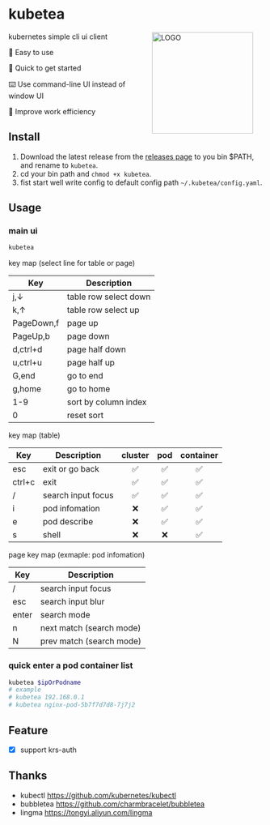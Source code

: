 # kubetea

<img src="https://github.com/flyhope/kubetea/releases/download/v0.0.8/logo.jpeg" align="right" alt="LOGO" style="width: 200px; margin-right: 20px;"> 

<p> kubernetes simple cli ui client <p>
<p> 🎈 Easy to use</p>
<p> 🚀 Quick to get started</p>
<p> ⌨️ Use command-line UI instead of window UI</p>
<p> 💫 Improve work efficiency</p>

## Install

1. Download the latest release from the [releases page](https://github.com/flyhope/kubetea/releases) to you bin $PATH, and rename to `kubetea`.
2. cd your bin path and `chmod +x kubetea`.
3. fist start well write config to default config path `~/.kubetea/config.yaml`.

## Usage

### main ui
```bash
kubetea
```

key map (select line for table or page)

| Key        | Description           | 
|------------|-----------------------|
| j,↓        | table row select down |  
| k,↑        | table row select up   |      
| PageDown,f | page up               |
| PageUp,b   | page down             |
| d,ctrl+d   | page half down        |
| u,ctrl+u   | page half up          |
| G,end      | go to end             |
| g,home     | go to home            |
| 1-9        | sort by column index  |
| 0          | reset sort            |

key map (table)

| Key    | Description        | cluster  | pod | container |
|--------|--------------------|:--------:|:---:|:---------:|
| esc    | exit or go back    |    ✅️    | ✅️  |    ✅️     |
| ctrl+c | exit               |    ✅️    | ✅️  |    ✅️     |
| /      | search input focus |    ✅️    | ✅️  |    ✅️     |
| i      | pod infomation     |    ❌️    | ✅️  |    ✅️     |
| e      | pod describe       |    ❌️    | ✅️  |    ✅️     |
| s      | shell              |    ❌️    | ❌️  |    ✅️     |

page key map (exmaple: pod infomation)

| Key        | Description              |
|------------|--------------------------|
| /          | search input focus       |
| esc        | search input blur        |
| enter      | search mode              |
| n          | next match (search mode) |
| N          | prev match (search mode) |

### quick enter a pod container list

```bash
kubetea $ipOrPodname
# example
# kubetea 192.168.0.1
# kubetea nginx-pod-5b7f7d7d8-7j7j2
```

## Feature

- [x] support krs-auth

## Thanks

* kubectl https://github.com/kubernetes/kubectl
* bubbletea https://github.com/charmbracelet/bubbletea
* lingma https://tongyi.aliyun.com/lingma
